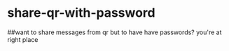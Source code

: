 # share-qr-with-password

##want to share messages from qr but to have have passwords? you're at right place
